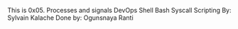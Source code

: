 This is 0x05. Processes and signals
DevOps
Shell
Bash
Syscall
Scripting
 By: Sylvain Kalache
Done by: Ogunsnaya Ranti
